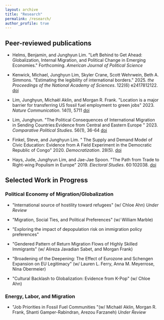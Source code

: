 ```yaml
---
layout: archive
title: "Research"
permalink: /research/
author_profile: true
---
```


## Peer-reviewed publications

- Helms, Benjamin, and Junghyun Lim. &quot;Left Behind to Get Ahead: Globalization, Internal Migration, and Political Change in Emerging Economies.&quot; Forthcoming. <i>American Journal of Political Science</i>


- Kenwick, Michael, Junghyun Lim, Skyler Crane, Scott Wehrwein, Beth A. Simmons. &quot;Estimating the legibility of international borders.&quot; 2025. <i>the Proceedings of the National Academy of Sciences</i>. 122(6) e2417812122. [doi](https://doi.org/10.1073/pnas.2417812122)

- Lim, Junghyun, Michaël Aklin, and Morgan R. Frank. &quot;Location is a major barrier for transferring US fossil fuel employment to green jobs&quot; 2023. <i>Nature Communication</i>. 14(1), 5711 [doi](https://doi.org/10.1038/s41467-023-41133-9)

- Lim, Junghyun. &quot;The Political Consequences of International Migration in Sending Countries:Evidence from Central and Eastern Europe &quot; 2023. <i>Comparative Political Studies</i>. 56(1), 36-64 [doi](https://doi.org/10.1177/00104140221089646)

- Finkel, Steve, and Junghyun Lim. &quot; The Supply and Demand Model of Civic Education: Evidence from A Field Experiment in the Democratic Republic of Congo&quot; 2020. <i>Democratization</i>. 28(5). [doi](https://doi.org/10.1080/13510347.2020.1843156)

- Hays, Jude, Junghyun Lim, and Jae-Jae Spoon. &quot;The Path from Trade to Right-wing Populism in Europe&quot; 2019. <i>Electoral Studies</i>. 60:102038. [doi](https://doi.org/10.1016/j.electstud.2019.04.002)

## Selected Work in Progress

### Political Economy of Migration/Globalization


- &quot;International source of hostility toward refugees&quot; (w/ Chloe Ahn)  <i> Under Review</i>

- &quot;Migration, Social Ties, and Political Preferences&quot; (w/ William Marble) 

- &quot;Exploring the impact of depopulation risk on immigration policy preferences&quot;

- &quot;Gendered Pattern of Return Migration Flows of Highly Skilled Immigrants&quot; (w/ Alireza Javadian Sabet, and Morgan Frank)

- &quot;Broadening of the Deepening: The Effect of Eurozone and Schengen Expansion on EU Legitimacy&quot; (w/ Lauren L. Ferry, Anna M. Meyerrose, Nina Obermeier) 

- &quot;Cultural Backlash to Globalization: Evidence from K-Pop&quot; (w/ Chloe Ahn)


### Energy, Labor, and Migration

- &quot;Job Priorities in Fossil Fuel Communities &quot;(w/ Michaël Aklin, Morgan R. Frank, Shanti Gamper-Rabindran, Arezou Farzaneh) <i>Under Review</i>








